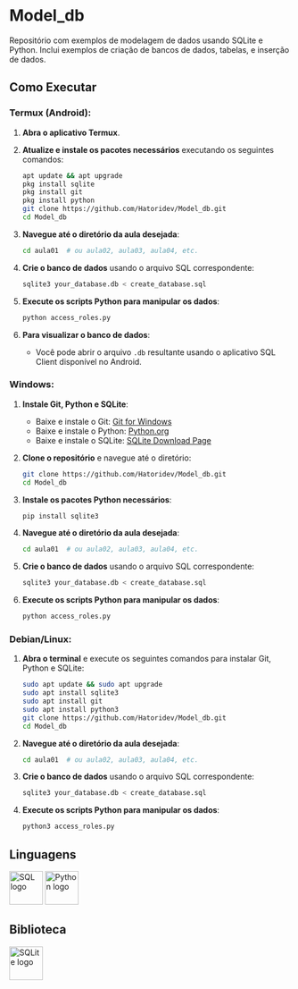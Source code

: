 # Model_db

Repositório com exemplos de modelagem de dados usando SQLite e Python. Inclui exemplos de criação de bancos de dados, tabelas, e inserção de dados.

## Como Executar

### Termux (Android):
1. **Abra o aplicativo Termux**.
2. **Atualize e instale os pacotes necessários** executando os seguintes comandos:
   ```bash
   apt update && apt upgrade
   pkg install sqlite
   pkg install git
   pkg install python
   git clone https://github.com/Hatoridev/Model_db.git
   cd Model_db
   ```

3. **Navegue até o diretório da aula desejada**:
   ```bash
   cd aula01  # ou aula02, aula03, aula04, etc.
   ```

4. **Crie o banco de dados** usando o arquivo SQL correspondente:
   ```bash
   sqlite3 your_database.db < create_database.sql
   ```

5. **Execute os scripts Python para manipular os dados**:
   ```bash
   python access_roles.py
   ```

6. **Para visualizar o banco de dados**:
   - Você pode abrir o arquivo `.db` resultante usando o aplicativo SQL Client disponível no Android.

### Windows:
1. **Instale Git, Python e SQLite**:
   - Baixe e instale o Git: [Git for Windows](https://gitforwindows.org/)
   - Baixe e instale o Python: [Python.org](https://www.python.org/downloads/)
   - Baixe e instale o SQLite: [SQLite Download Page](https://www.sqlite.org/download.html)

2. **Clone o repositório** e navegue até o diretório:
   ```bash
   git clone https://github.com/Hatoridev/Model_db.git
   cd Model_db
   ```

3. **Instale os pacotes Python necessários**:
   ```bash
   pip install sqlite3
   ```

4. **Navegue até o diretório da aula desejada**:
   ```bash
   cd aula01  # ou aula02, aula03, aula04, etc.
   ```

5. **Crie o banco de dados** usando o arquivo SQL correspondente:
   ```bash
   sqlite3 your_database.db < create_database.sql
   ```

6. **Execute os scripts Python para manipular os dados**:
   ```bash
   python access_roles.py
   ```

### Debian/Linux:
1. **Abra o terminal** e execute os seguintes comandos para instalar Git, Python e SQLite:
   ```bash
   sudo apt update && sudo apt upgrade
   sudo apt install sqlite3
   sudo apt install git
   sudo apt install python3
   git clone https://github.com/Hatoridev/Model_db.git
   cd Model_db
   ```

2. **Navegue até o diretório da aula desejada**:
   ```bash
   cd aula01  # ou aula02, aula03, aula04, etc.
   ```

3. **Crie o banco de dados** usando o arquivo SQL correspondente:
   ```bash
   sqlite3 your_database.db < create_database.sql
   ```

4. **Execute os scripts Python para manipular os dados**:
   ```bash
   python3 access_roles.py
   ```

## Linguagens

<div align="left">
  <img src="https://cdn-icons-png.flaticon.com/512/5815/5815478.png" height="60" alt="SQL logo" />
  <img src="https://cdn.jsdelivr.net/gh/devicons/devicon/icons/python/python-original.svg" height="60" alt="Python logo" />
</div>

## Biblioteca

<div align="left">
  <img src="https://cdn.jsdelivr.net/gh/devicons/devicon/icons/sqlite/sqlite-original.svg" height="60" alt="SQLite logo" />
</div>
